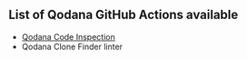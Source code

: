 [//]: # (title: GithHub Actions)

## List of Qodana GitHub Actions available

* [Qodana Code Inspection](https://github.com/marketplace/actions/qodana-code-inspection) 
* Qodana Clone Finder linter 
